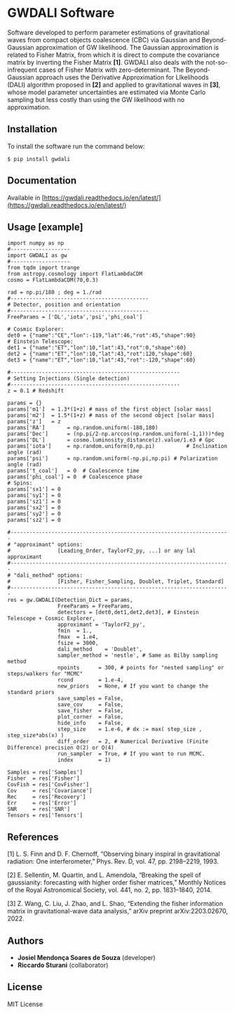 # **GWDALI Software**

Software developed to perform parameter estimations of gravitational waves from compact objects coalescence (CBC) via Gaussian and Beyond-Gaussian approximation of GW likelihood. The Gaussian approximation is related to Fisher Matrix, from which it is direct to compute the covariance matrix by inverting the Fisher Matrix **[1]**. GWDALI also deals with the not-so-infrequent cases of Fisher Matrix with zero-determinant. The Beyond-Gaussian approach uses the Derivative Approximation for LIkelihoods (DALI) algorithm proposed in **[2]** and applied to gravitational waves in **[3]**, whose model parameter uncertainties are estimated via Monte Carlo sampling but less costly than using the GW likelihood with no approximation.


## Installation

To install the software run the command below:

```
$ pip install gwdali
```

## Documentation

Available in [https://gwdali.readthedocs.io/en/latest/](https://gwdali.readthedocs.io/en/latest/)
    
## Usage [example]
    import numpy as np
    #-------------------
    import GWDALI as gw
    #-------------------
    from tqdm import trange
    from astropy.cosmology import FlatLambdaCDM
    cosmo = FlatLambdaCDM(70,0.3)

    rad = np.pi/180 ; deg = 1./rad
    #--------------------------------------------
    # Detector, position and orientation
    #--------------------------------------------
    FreeParams = ['DL','iota','psi','phi_coal']

    # Cosmic Explorer:
    det0 = {"name":"CE","lon":-119,"lat":46,"rot":45,"shape":90}
    # Einstein Telescope:
    det1 = {"name":"ET","lon":10,"lat":43,"rot":0,"shape":60}
    det2 = {"name":"ET","lon":10,"lat":43,"rot":120,"shape":60}
    det3 = {"name":"ET","lon":10,"lat":43,"rot":-120,"shape":60}

    #------------------------------------------------------
    # Setting Injections (Single detection)
    #------------------------------------------------------
    z = 0.1 # Redshift

    params = {}
    params['m1']  = 1.3*(1+z) # mass of the first object [solar mass]
    params['m2']  = 1.5*(1+z) # mass of the second object [solar mass]
    params['z']   = z
    params['RA']       = np.random.uniform(-180,180)
    params['Dec']      = (np.pi/2-np.arccos(np.random.uniform(-1,1)))*deg
    params['DL']       = cosmo.luminosity_distance(z).value/1.e3 # Gpc
    params['iota']     = np.random.uniform(0,np.pi)          # Inclination angle (rad)
    params['psi']      = np.random.uniform(-np.pi,np.pi) # Polarization angle (rad)
    params['t_coal']   = 0  # Coalescence time
    params['phi_coal'] = 0  # Coalescence phase
    # Spins:
    params['sx1'] = 0
    params['sy1'] = 0
    params['sz1'] = 0
    params['sx2'] = 0
    params['sy2'] = 0
    params['sz2'] = 0

    #----------------------------------------------------------------------
    # "approximant" options:
    #               [Leading_Order, TaylorF2_py, ...] or any lal approximant
    #----------------------------------------------------------------------
    # "dali_method" options:
    #               [Fisher, Fisher_Sampling, Doublet, Triplet, Standard]
    #----------------------------------------------------------------------
    res = gw.GWDALI(Detection_Dict = params, 
                    FreeParams = FreeParams, 
                    detectors = [det0,det1,det2,det3], # Einstein Telescope + Cosmic Explorer, 
                    approximant = 'TaylorF2_py',
                    fmin  = 1., 
                    fmax  = 1.e4, 
                    fsize = 3000, 
                    dali_method    = 'Doublet',
                    sampler_method = 'nestle', # Same as Bilby sampling method
                    npoints      = 300, # points for "nested sampling" or steps/walkers for "MCMC"
                    rcond        = 1.e-4,
                    new_priors   = None, # If you want to change the standard priors
                    save_samples = False, 
                    save_cov     = False, 
                    save_fisher  = False,
                    plot_corner  = False,
                    hide_info    = False,
                    step_size    = 1.e-6, # dx := max( step_size , step_size*abs(x) )
                    diff_order   = 2, # Numerical Derivative (Finite Difference) precision O(2) or O(4)
                    run_sampler  = True, # If you want to run MCMC.
                    index        = 1)

    Samples = res['Samples']
    Fisher  = res['Fisher']
    CovFish = res['CovFisher']
    Cov     = res['Covariance']
    Rec     = res['Recovery']
    Err     = res['Error']
    SNR     = res['SNR']
    Tensors = res['Tensors']

## References

[1] L. S. Finn and D. F. Chernoff, “Observing binary inspiral in gravitational radiation: One interferometer,” Phys. Rev. D, vol. 47, pp. 2198–2219, 1993.

[2] E. Sellentin, M. Quartin, and L. Amendola, “Breaking the spell of gaussianity: forecasting with higher order fisher matrices,” Monthly Notices of the Royal Astronomical Society, vol. 441, no. 2, pp. 1831–1840, 2014.

[3] Z. Wang, C. Liu, J. Zhao, and L. Shao, “Extending the fisher information matrix in gravitational-wave data analysis,” arXiv preprint arXiv:2203.02670, 2022.

## Authors

- **Josiel Mendonça Soares de Souza** (developer)
- **Riccardo Sturani** (collaborator)

## License

MIT License